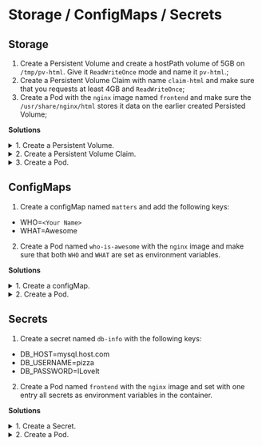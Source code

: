 # Storage / ConfigMaps / Secrets

## Storage

1. Create a Persistent Volume and create a hostPath volume of 5GB on `/tmp/pv-html`. Give it `ReadWriteOnce` mode and name it `pv-html`.;
2. Create a Persistent Volume Claim with name `claim-html` and make sure that you requests at least 4GB and `ReadWriteOnce`;
3. Create a Pod with the `nginx` image named `frontend` and make sure the `/usr/share/nginx/html` stores it data on the earlier created Persisted Volume;

**Solutions**

<details>
<summary>1. Create a Persistent Volume.</summary>
<br>
pv.yaml:

    apiVersion: v1
    kind: PersistentVolume
    metadata:
      name: pv-html
    spec:
      capacity:
        storage: 5Gi
      volumeMode: Filesystem
      accessModes:
        - ReadWriteOnce
      hostPath:
        path: /tmp/pv-html

Execute:

    kubectl create -f pv.yaml

</details>

<details>
<summary>2. Create a Persistent Volume Claim.</summary>
<br>
pvc.yaml

    apiVersion: v1
    kind: PersistentVolumeClaim
    metadata:
      name: claim-html
    spec:
      accessModes:
        - ReadWriteOnce
      volumeMode: Filesystem
      resources:
        requests:
          storage: 4Gi

Execute:

    kubectl create -f pvc.yaml

</details>

<details>
<summary>3. Create a Pod.</summary>
<br>

pod.yml

    apiVersion: v1
    kind: Pod
    metadata:
      name: mypod
    spec:
      containers:
        - name: frontend
          image: nginx
          volumeMounts:
          - mountPath: "/var/www/html"
            name: html-claim
      volumes:
        - name: html-claim
          persistentVolumeClaim:
            claimName: claim-html

Execute:

    kubectl create -f pod.yaml

</details>

## ConfigMaps

1. Create a configMap named `matters` and add the following keys:
* WHO=`<Your Name>`
* WHAT=Awesome
2. Create a Pod named `who-is-awesome` with the `nginx` image and make sure that both `WHO` and `WHAT` are set as environment variables.

**Solutions**

<details>
<summary>1. Create a configMap.</summary>
<br>

Execute:

    $ kubectl create configmap matters --from-literal=WHO=Werner --from-literal=WHAT=pizza

</details>

<details>
<summary>2. Create a Pod.</summary>
<br>


    apiVersion: v1
    kind: Pod
    metadata:
      labels:
        run: who-is-awesome
      name: who-is-awesome
    spec:
      containers:
      - image: nginx
        name: who-is-awesome
        env:
        - name: WHO
          valueFrom:
            configMapKeyRef:
              name: matters
              key: WHO
        - name: WHAT
          valueFrom:
            configMapKeyRef:
              name: matters
              key: WHAT

Execute:

    $ kubectl create -f who-is-awesome.yaml
    $ kubectl exec -it who-is-awesome -- env | egrep 'WHO|WHAT'
    WHAT=pizza
    WHO=Werner

</details>

## Secrets

1. Create a secret named `db-info` with the following keys:

* DB_HOST=mysql.host.com
* DB_USERNAME=pizza
* DB_PASSWORD=ILoveIt

2. Create a Pod named `frontend` with the `nginx` image and set with one entry all secrets as environment variables in the container. 

**Solutions**

<details>
<summary>1. Create a Secret.</summary>
<br>

    kubectl create secret generic db-info --from-literal=DB_HOST=mysql.host.com --from-literal=DB_USERNAME=pizza --from-literal=DB_PASSWORD=ILoveIt

</details>

<details>
<summary>2. Create a Pod.</summary>
<br>

frontend-secret.yaml:

    apiVersion: v1
    kind: Pod
    metadata:
      labels:
        run: frontend
      name: frontend
    spec:
      containers:
      - image: nginx
        name: frontend
        envFrom:
        - secretRef:
            name: db-info

Execute:

    $ kubectl create -f frontend-secret.yaml
    $ kubectl exec -it frontend -- env | grep ^DB
    DB_PASSWORD=ILoveIt
    DB_USERNAME=pizza
    DB_HOST=mysql.host.com

</details>
